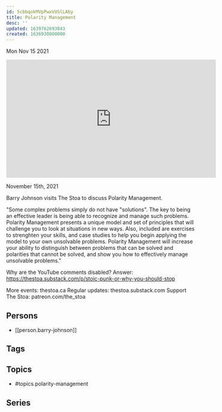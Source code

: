 ```yaml
---
id: 5cbbqokMVpPwxVUSlLAby
title: ​Polarity Management
desc: ''
updated: 1639762693843
created: 1636930800000
---
```





Mon Nov 15 2021

<iframe width="560" height="315" src="https://www.youtube.com/embed/WfRcwweWxtQ" title="​Polarity Management w/ Barry Johnson" frameborder="0" allow="accelerometer; autoplay; clipboard-write; encrypted-media; gyroscope; picture-in-picture" allowfullscreen ></iframe>

November 15th, 2021

Barry Johnson visits The Stoa to discuss Polarity Management.

"Some complex problems simply do not have "solutions". The key to being an effective leader is being able to recognize and manage such problems. Polarity Management presents a unique model and set of principles that will challenge you to look at situations in new ways. Also, included are exercises to strenghten your skills, and case studies to help you begin applying the model to your own unsolvable problems. Polarity Management will increase your ability to distinguish between problems that can be solved and polarities that cannot be solved, and show you how to effectively manage unsolvable problems."

Why are the YouTube comments disabled? Answer: https://thestoa.substack.com/p/stoic-punk-or-why-you-should-stop

More events: thestoa.ca
Regular updates: thestoa.substack.com
Support The Stoa: patreon.com/the_stoa

## Persons

- [[person.barry-johnson]]

## Tags



## Topics

- #topics.polarity-management

## Series



